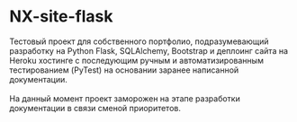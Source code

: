 # NX-site-flask

Тестовый проект для собственного портфолио, подразумевающий разработку на Python Flask, SQLAlchemy, Bootstrap и деплоинг сайта на Heroku хостинге с последующим ручным и автоматизированным тестированием (PyTest) на основании заранее написанной документации.<br><br>
На данный момент проект заморожен на этапе разработки документации в связи сменой приоритетов.
